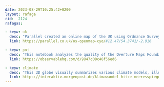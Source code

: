 ```yaml
---
date: 2023-08-29T10:25:42+0200
layout: rafaga
rid:  2124
rafagas:

- keyw: uk
  desc: "Parallel created an online map of the UK using Ordnance Survey data where you can choose from six primary colors and download a high-resolution printable version"
  link: https://parallel.co.uk/os-openmap-cyo/#12.47/54.3741/-2.916

- keyw: poi
  desc: "This notebook analyzes the quality of the Overture Maps Foundation places dataset, which contains over 59 million records, using a sample of 308 locations in Brazil's Salvador de Bahia neighborhood"
  link: https://observablehq.com/d/9847c08c46f56ed6

- keyw: climate
  desc: "This 3D globe visually summarizes various climate models, illustrating the impact of climate change on Earth by the end of the century"
  link: https://interaktiv.morgenpost.de/klimawandel-hitze-meeresspiegel-wassermangel-stuerme-unbewohnbar/en.html
---
```

